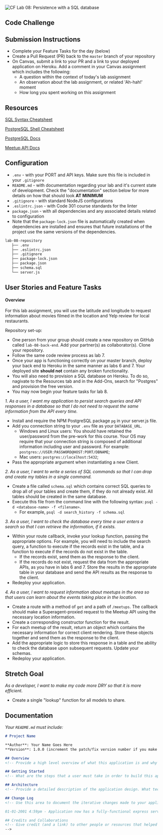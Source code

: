 ![CF](https://i.imgur.com/7v5ASc8.png) Lab 08: Persistence with a SQL database

## Code Challenge

## Submission Instructions

- Complete your Feature Tasks for the day (below)
- Create a Pull Request (PR) back to the `master` branch of your repository
- On Canvas, submit a link to your PR and a link to your deployed application on Heroku. Add a comment in your Canvas assignment which includes the following:
  - A question within the context of today's lab assignment
  - An observation about the lab assignment, or related 'Ah-hah!' moment
  - How long you spent working on this assignment

## Resources

[SQL Syntax Cheatsheet](./cheatsheets/sql.md)

[PostgreSQL Shell Cheatsheet](./cheatsheets/postgres-shell.md)

[PostgreSQL Docs](https://www.postgresql.org/docs/)

[Meetup API Docs](https://www.meetup.com/meetup_api/)

## Configuration

- `.env` - with your PORT and API keys. Make sure this file is included in your `.gitignore`
- `README.md` - with documentation regarding your lab and it's current state of development. Check the "documentation" section below for more details on how that should look **AT MINIMUM**
- `.gitignore` - with standard NodeJS configurations
- `.eslintrc.json` - with Code 301 course standards for the linter
- `package.json` - with all dependencies and any associated details related to configuration
- Note that the `package-lock.json` file is automatically created when dependencies are installed and ensures that future installations of the project use the same versions of the dependencies.

```sh
lab-08-repository
   ├── .env
   ├── .eslintrc.json
   ├── .gitignore
   ├── package-lock.json
   ├── package.json
   ├── schema.sql
   └── server.js
```

## User Stories and Feature Tasks

#### Overview

For this lab assignment, you will use the latitude and longitude to request information about movies filmed in the location and Yelp review for local restaurants.

Repository set-up: 
- One person from your group should create a new repository on GitHub called `lab-08-back-end`. Add your partner(s) as collaborator(s). Clone your repository.
- Follow the same code review process as lab 7.
- Once your app is functioning correctly on your master branch, deploy your back end to Heroku in the same manner as labs 6 and 7. Your deployed site **should not** contain any broken functionality.
- You will also need to provision a SQL database on Heroku. To do so, nagivate to the Resources tab and in the Add-Ons, search for "Postgres" and provision the free version.
- You may now begin your feature tasks for lab 8.

*1. As a user, I want my application to persist search queries and API responses in a database so that I do not need to request the same information from the API every time.*
- Install and require the NPM PostgreSQL package `pg` in your server.js file.
- Add you connection string to your `.env` file as your `DATABASE_URL`.
  - Windows and Linux users: You should have retained the user/password from the pre-work for this course. Your OS may require that your connection string is composed of additional information including user and password. For example: `postgres://USER:PASSWORD@HOST:PORT/DBNAME`;
  - Mac users: `postgres://localhost:5432`;
- Pass the appropriate argument when instantiating a new Client.

*2. As a user, I want to write a series of SQL commands so that I can drop and create my tables in a single command.*
- Create a file called `schema.sql` which contains correct SQL queries to drop all of your tables and create them, if they do not already exist. All tables should be created in the same database.
- Execute this file from the command line with the following syntax: `psql -d <database-name> -f <filename>`.
  - For example, `psql -d search_history -f schema.sql`

*3. As a user, I want to check the database every time a user enters a search so that I can retrieve the information, if it exists.*
- Within your route callback, invoke your lookup function, passing the appropriate options. For example, you will need to include the search query, a function to execute if the records exist in the table, and a function to execute if the records do not exist in the table.
  - If the records exist, send them as the response to the client.
  - If the records do not exist, request the data from the appropriate APIs, as you have in labs 6 and 7. Store the results in the appropriate table in your database and send the API results as the response to the client.
- Redeploy your application.

*4. As a user, I want to request information about meetups in the area so that users can learn about the events taking place in the location.*
- Create a route with a method of `get` and a path of `/meetups`. The callback should make a Superagent-proxied request to the Meetup API using the necessary location information.
- Create a corresponding constructor function for the result.
- For each meetup of the result, return an object which contains the necessary information for correct client rendering. Store these objects together and send them as the response to the client.
- Add the appropriate logic to store this response in a table and the ability to check the database upon subsequent requests. Update your schemas.
- Redeploy your application.

## Stretch Goal

*As a developer, I want to make my code more DRY so that it is more efficient.*
- Create a single "lookup" function for all models to share.

## Documentation

_Your `README.md` must include:_

```md
# Project Name

**Author**: Your Name Goes Here
**Version**: 1.0.0 (increment the patch/fix version number if you make more commits past your first submission)

## Overview
<!-- Provide a high level overview of what this application is and why you are building it, beyond the fact that it's an assignment for a Code Fellows 301 class. (i.e. What's your problem domain?) -->

## Getting Started
<!-- What are the steps that a user must take in order to build this app on their own machine and get it running? -->

## Architecture
<!-- Provide a detailed description of the application design. What technologies (languages, libraries, etc) you're using, and any other relevant design information. -->

## Change Log
<!-- Use this area to document the iterative changes made to your application as each feature is successfully implemented. Use time stamps. Here's an examples:

01-01-2001 4:59pm - Application now has a fully-functional express server, with GET and POST routes for the book resource.

## Credits and Collaborations
<!-- Give credit (and a link) to other people or resources that helped you build this application. -->
-->
```

